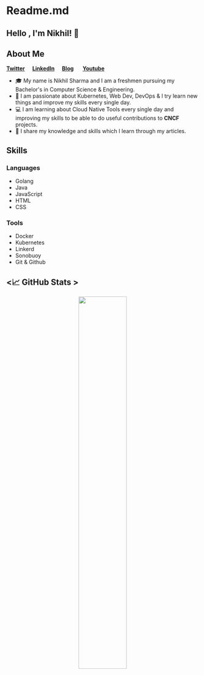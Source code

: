 # Readme.md

## Hello , I'm Nikhil! <span class="wave">👋</span>
## About Me 

**[Twitter](https://twitter.com/nikhilstwt)**&nbsp;&nbsp;&nbsp;&nbsp;&nbsp;**[LinkedIn](https://www.linkedin.com/in/nikhil-sharma-3884261b2/)**&nbsp;&nbsp;&nbsp;&nbsp;&nbsp;**[Blog](https://nikhilsblog.hashnode.dev/)**
&nbsp;&nbsp;&nbsp;&nbsp;&nbsp;**[Youtube](https://www.youtube.com/channel/UC13FZ3U7cuLIGN9lOo_8cQQ)**


- :mortar_board: My name is Nikhil Sharma and I am a freshmen pursuing my Bachelor's in Computer Science & Engineering. 
- :raising_hand: I am passionate about Kubernetes, Web Dev, DevOps & I try learn new things and improve my skills every single day.
- :computer: I am learning about Cloud Native Tools every single day and improving my skills to be able to do useful contributions to **CNCF** projects.
- :cowboy_hat_face: I share my knowledge and skills which I learn through my articles.

## Skills 


### Languages
- Golang
- Java
- JavaScript
- HTML
- CSS
### Tools
- Docker 
- Kubernetes
- Linkerd
- Sonobuoy
- Git & Github


## <📈 GitHub Stats >  

<!-- ![](https://github-readme-stats.vercel.app/api?username=NikhilSharmaWe&show_icons=true&theme=tokyonight)  -->
<p align="center">
	
  <img width="50%" src="https://github-readme-stats.vercel.app/api?username=NikhilSharmaWe&show_icons=true&theme=algolia&hide_border=true" />
<!--   <img width="48%" src="https://github-readme-streak-stats.herokuapp.com/?user=NikhilSharmaWe&theme=algolia&hide_border=true" /> -->
</p>
